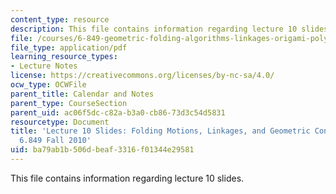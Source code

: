 ```yaml
---
content_type: resource
description: This file contains information regarding lecture 10 slides.
file: /courses/6-849-geometric-folding-algorithms-linkages-origami-polyhedra-fall-2012/ba79ab1b506dbeaf3316f01344e29581_MIT6_849F12_slidesL10.pdf
file_type: application/pdf
learning_resource_types:
- Lecture Notes
license: https://creativecommons.org/licenses/by-nc-sa/4.0/
ocw_type: OCWFile
parent_title: Calendar and Notes
parent_type: CourseSection
parent_uid: ac06f5dc-c82a-b3a0-cb86-73d3c54d5831
resourcetype: Document
title: 'Lecture 10 Slides: Folding Motions, Linkages, and Geometric Construction,
  6.849 Fall 2010'
uid: ba79ab1b-506d-beaf-3316-f01344e29581
---
```

This file contains information regarding lecture 10 slides.